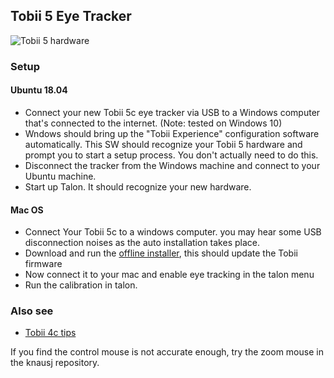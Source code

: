## Tobii 5 Eye Tracker

![Tobii 5 hardware](/media/tobii_5_hardware.png) <!-- .element height="50%" width="50%" -->

### Setup

#### Ubuntu 18.04

- Connect your new Tobii 5c eye tracker via USB to a Windows computer that's connected to the internet. (Note: tested on Windows 10)
- Wndows should bring up the "Tobii Experience" configuration software automatically. This SW should recognize your Tobii 5 hardware and prompt you to start a setup process. You don't actually need to do this.
- Disconnect the tracker from the Windows machine and connect to your Ubuntu machine.
- Start up Talon. It should recognize your new hardware.

#### Mac OS

- Connect Your Tobii 5c to a windows computer. you may hear some USB disconnection noises as the auto installation takes place.
- Download and run the [offline installer](https://help.tobii.com/hc/en-us/articles/360009325857-Installation-or-setup-issues-for-Tobii-Eye-Tracker-5), this should update the Tobii firmware
- Now connect it to your mac and enable eye tracking in the talon menu 
- Run the calibration in talon.

### Also see

- [Tobii 4c tips](/tobii_4c_tips.md)

If you find the control mouse is not accurate enough, try the zoom mouse in the knausj repository.
